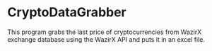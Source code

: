 # CryptoDataGrabber
This program grabs the last price of cryptocurrencies from WazirX exchange database using the WazirX API and puts it in an excel file.
